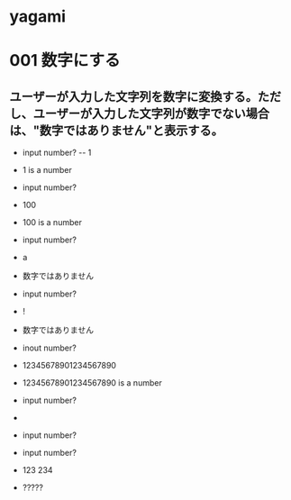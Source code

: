 # yagami

# 001 数字にする
## ユーザーが入力した文字列を数字に変換する。ただし、ユーザーが入力した文字列が数字でない場合は、"数字ではありません"と表示する。

- input number?
 -- 1
- 1 is a number

- input number?
 - 100
- 100 is a number

- input number?
 - a
- 数字ではありません

- input number?
 - !
- 数字ではありません

- inout number?
 - 12345678901234567890
- 12345678901234567890 is a number

- input number?
 - 
- input number?

- input number?
 - 123 234
-  ?????
